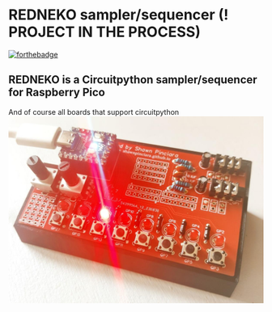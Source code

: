 # REDNEKO sampler/sequencer (! PROJECT IN THE PROCESS)
[![forthebadge](https://forthebadge.com/images/badges/made-with-python.svg)](https://forthebadge.com)
## REDNEKO is a Circuitpython sampler/sequencer for Raspberry Pico 
And of course all boards that support circuitpython
![redenko_photo](./src/redneko.jpg)


